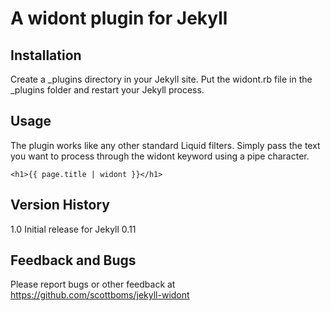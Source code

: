 # A widont plugin for Jekyll

## Installation

Create a _plugins directory in your Jekyll site. Put the widont.rb file in the _plugins folder and restart your Jekyll process.

## Usage

The plugin works like any other standard Liquid filters. Simply pass the text you want to process through the widont keyword using a pipe character.

    <h1>{{ page.title | widont }}</h1>

## Version History

1.0 Initial release for Jekyll 0.11

## Feedback and Bugs

Please report bugs or other feedback at https://github.com/scottboms/jekyll-widont